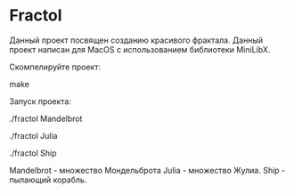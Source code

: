 # Fractol
Данный проект посвящен созданию красивого фрактала.
Данный проект написан для MacOS с использованием библиотеки MiniLibX.

Скомпелируйте проект:

make

Запуск проекта:

./fractol Mandelbrot

./fractol Julia

./fractol Ship

Mandelbrot  - множество Мондельброта
Julia       - множество Жулиа.
Ship        - пылающий корабль.
